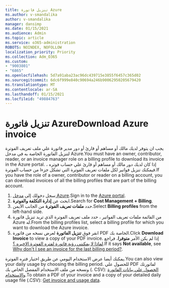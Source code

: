 ```yaml
---
title: تنزيل فاتورة Azure
ms.author: v-smandalika
author: v-smandalika
manager: dansimp
ms.date: 01/15/2021
ms.audience: Admin
ms.topic: article
ms.service: o365-administration
ROBOTS: NOINDEX, NOFOLLOW
localization_priority: Priority
ms.collection: Adm_O365
ms.custom:
- "9003801"
- "6865"
ms.openlocfilehash: 5d7a91aba23ac96dc439715e3855f6457c365d02
ms.sourcegitcommit: 6dc6f999e840c90694a246b90062950205679420
ms.translationtype: MT
ms.contentlocale: ar-SA
ms.lasthandoff: 01/15/2021
ms.locfileid: "49884763"
---
```

# <a name="download-azure-invoice"></a><span data-ttu-id="52d25-102">تنزيل فاتورة Azure</span><span class="sxs-lookup"><span data-stu-id="52d25-102">Download Azure invoice</span></span>

<span data-ttu-id="52d25-103">يجب ان يتوفر لديك مالك أو مساهم أو قارئ أو دور مدير فاتورة علي ملف تعريف الفوترة لتنزيل الفاتورة الخاصة به في مدخل Azure.</span><span class="sxs-lookup"><span data-stu-id="52d25-103">You must have an owner, contributor, reader, or an invoice manager role on a billing profile to download its invoice in the Azure portal.</span></span> <span data-ttu-id="52d25-104">إذا كان لديك دور مالك أو مساهم أو قارئ علي حساب فوتره ، فيمكنك تنزيل فواتير لكل ملفات تعريف الفوترة التي تشكل جزءا من حساب الفوترة.</span><span class="sxs-lookup"><span data-stu-id="52d25-104">If you have the role of a owner, contributor or reader on a billing account, you can download invoices of all the billing profiles that are part of the billing account.</span></span>

1. <span data-ttu-id="52d25-105">سجل دخولك إلى [مدخل Azure](https://portal.azure.com/).</span><span class="sxs-lookup"><span data-stu-id="52d25-105">Sign in to the [Azure portal](https://portal.azure.com/).</span></span>
2. <span data-ttu-id="52d25-106">ابحث عن **إدارة التكلفة والفوترة**.</span><span class="sxs-lookup"><span data-stu-id="52d25-106">Search for **Cost Management + Billing**.</span></span>
3. <span data-ttu-id="52d25-107">حدد **ملفات تعريف الفوترة** من الجانب الأيمن.</span><span class="sxs-lookup"><span data-stu-id="52d25-107">Select **Billing profiles** from the left-hand side.</span></span>
4. <span data-ttu-id="52d25-108">من القائمة ملفات تعريف الفواتير ، حدد ملف تعريف الفوترة الذي تريد تنزيل فاتورة Azure له.</span><span class="sxs-lookup"><span data-stu-id="52d25-108">From the billing profiles list, select a billing profile for which you want to download the Azure invoice.</span></span>
5. <span data-ttu-id="52d25-109">انقر فوق **تنزيل الفاتورة** لعرض نسخه من فاتورة PDF الخاصة بك.</span><span class="sxs-lookup"><span data-stu-id="52d25-109">Click **Download Invoice** to view a copy of your PDF invoice.</span></span> <span data-ttu-id="52d25-110">إذا لم يكن الأمر **متوفرا**، فراجع [لماذا لا يمكنني رؤية فاتورة لفتره الفوترة الاخيره ؟](https://docs.microsoft.com/azure/cost-management-billing/manage/download-azure-invoice-daily-usage-date).</span><span class="sxs-lookup"><span data-stu-id="52d25-110">If it says **Not available**, see [Why don't I see an invoice for the last billing period?](https://docs.microsoft.com/azure/cost-management-billing/manage/download-azure-invoice-daily-usage-date).</span></span>

<span data-ttu-id="52d25-111">يمكنك أيضا عرض الاستخدام اليومي عن طريق اختيار فتره الفوترة.</span><span class="sxs-lookup"><span data-stu-id="52d25-111">You can also view your daily usage by choosing the billing period.</span></span> <span data-ttu-id="52d25-112">للحصول علي PDF لفاتورتك ونسخه من ملف الاستخدام المفصل الخاص بك (. CSV): [الحصول علي بيانات الفاتورة والاستخدام](https://docs.microsoft.com/azure/cost-management-billing/manage/download-azure-invoice-daily-usage-date).</span><span class="sxs-lookup"><span data-stu-id="52d25-112">To obtain a PDF of your invoice and a copy of your detailed daily usage file (.CSV): [Get invoice and usage data](https://docs.microsoft.com/azure/cost-management-billing/manage/download-azure-invoice-daily-usage-date).</span></span>